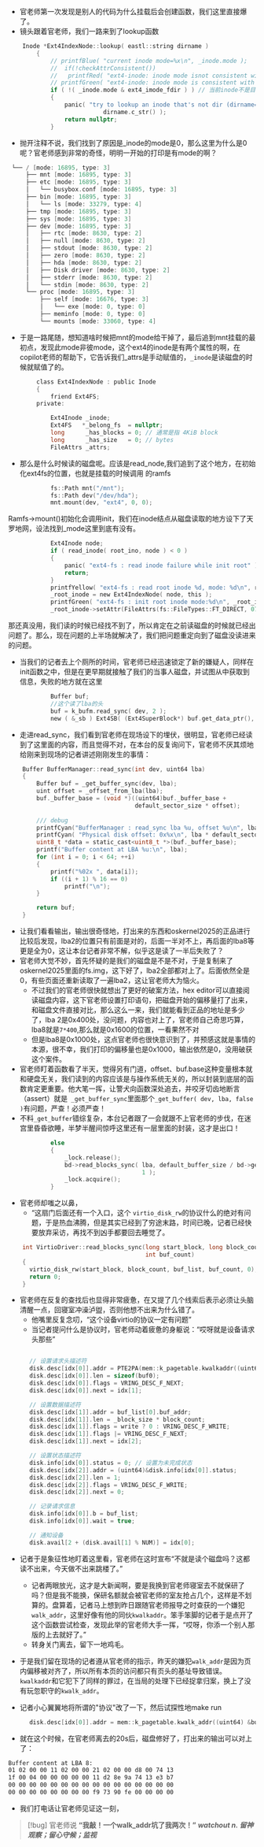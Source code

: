 - 官老师第一次发现是别人的代码为什么挂载后会创建函数，我们这里直接爆了。
- 镜头跟着官老师，我们一路来到了lookup函数
```c
	Inode *Ext4IndexNode::lookup( eastl::string dirname )
		{
			// printfBlue( "current inode mode=%x\n", _inode.mode );
			//  if(!checkAttrConsistent())
			//   printfRed( "ext4-inode: inode mode isnot consistent with attrs\n" );
			// printfGreen( "ext4-inode: inode mode is consistent with attrs\n" );
			if ( !( _inode.mode & ext4_imode_fdir ) ) // 当前inode不是目录
			{
				panic( "try to lookup an inode that's not dir (dirname='%s')",
						   dirname.c_str() );
				return nullptr;
			}
```
- 抛开注释不说，我们找到了原因是_inode的mode是0，那么这里为什么是0呢？官老师感到非常的奇怪，明明一开始的打印是有mode的啊？
```c
 └── / [mode: 16895, type: 3]
     ├── mnt [mode: 16895, type: 3]
     ├── etc [mode: 16895, type: 3]
     │   └── busybox.conf [mode: 16895, type: 3]
     ├── bin [mode: 16895, type: 3]
     │   └── ls [mode: 33279, type: 4]
     ├── tmp [mode: 16895, type: 3]
     ├── sys [mode: 16895, type: 3]
     ├── dev [mode: 16895, type: 3]
     │   ├── rtc [mode: 8630, type: 2]
     │   ├── null [mode: 8630, type: 2]
     │   ├── stdout [mode: 8630, type: 2]
     │   ├── zero [mode: 8630, type: 2]
     │   ├── hda [mode: 8630, type: 2]
     │   ├── Disk driver [mode: 8630, type: 2]
     │   ├── stderr [mode: 8630, type: 2]
     │   └── stdin [mode: 8630, type: 2]
     └── proc [mode: 16895, type: 3]
         ├── self [mode: 16676, type: 3]
         │   └── exe [mode: 0, type: 0]
         ├── meminfo [mode: 0, type: 0]
         └── mounts [mode: 33060, type: 4]
```
- 于是一路尾随，想知道啥时候把mnt的mode给干掉了，最后追到mnt挂载的最初点，发现此mode非彼mode，这个ext4的inode是有两个属性的啊，在copilot老师的帮助下，它告诉我们_attrs是手动赋值的，`_inode`是读磁盘的时候就赋值了的。
```c
		class Ext4IndexNode : public Inode
		{
			friend Ext4FS;
		private:

			Ext4Inode _inode;
			Ext4FS	 *_belong_fs  = nullptr;
			long	  _has_blocks = 0; // 通常是指 4KiB block
			long	  _has_size	  = 0; // bytes
			FileAttrs _attrs;
```
- 那么是什么时候读的磁盘呢。应该是read_node,我们追到了这个地方，在初始化ext4fs的位置，也就是挂载的时候调用 的ramfs
```c
            fs::Path mnt("/mnt");
            fs::Path dev("/dev/hda");
            mnt.mount(dev, "ext4", 0, 0);
```
Ramfs->mount()初始化会调用init，我们在inode结点从磁盘读取的地方设下了天罗地网，设法找到_mode这里到底有没有。
```c
			Ext4Inode node;
			if ( read_inode( root_ino, node ) < 0 )
			{
				panic( "ext4-fs : read inode failure while init root" );
				return;
			}
			printfYellow( "ext4-fs : read root inode %d, mode: %d\n", root_ino, node.mode );
			_root_inode = new Ext4IndexNode( node, this );
			printfGreen( "ext4-fs : init root inode mode:%d\n", _root_inode->_inode.mode );
			_root_inode->setAttr(FileAttrs(fs::FileTypes::FT_DIRECT, 0777));
```
那还真没用，我们读的时候已经找不到了，所以肯定在之前读磁盘的时候就已经出问题了。那么，现在问题的上半场就解决了，我们把问题重定向到了磁盘没读进来的问题。

- 当我们的记者去上个厕所的时间，官老师已经迅速锁定了新的嫌疑人，同样在init函数之中，但是在更早期就接触了我们的当事人磁盘，并试图从中获取到信息，失败的地方就在这里
```c
			Buffer buf;
			//这个读了lba的头
			buf = k_bufm.read_sync( dev, 2 );
			new ( &_sb ) Ext4SB( (Ext4SuperBlock*) buf.get_data_ptr(), this );
```
- 走进read_sync，我们看到官老师在现场设下的埋伏，很明显，官老师已经读到了这里面的内容，而且觉得不对，在本台的反复询问下，官老师不厌其烦地给刚来到现场的记者讲述刚刚发生的事情：
```c
	Buffer BufferManager::read_sync(int dev, uint64 lba)
	{
		Buffer buf = _get_buffer_sync(dev, lba);
		uint offset = _offset_from_lba(lba);
		buf._buffer_base = (void *)((uint64)buf._buffer_base +
									default_sector_size * offset);
		
		/// debug
		printfCyan("BufferManager : read_sync lba %u, offset %u\n", lba, offset);
		printfCyan( "Physical disk offset: 0x%x\n", lba * default_sector_size ); // 打印物理偏移
		uint8_t *data = static_cast<uint8_t *>(buf._buffer_base);
		printf("Buffer content at LBA %u:\n", lba);
		for (int i = 0; i < 64; ++i)
		{
			printf("%02x ", data[i]);
			if ((i + 1) % 16 == 0)
				printf("\n");
		}

		return buf;
	}

```
- 让我们看看输出，输出很奇怪地，打出来的东西和oskernel2025的正品进行比较后发现，lba2的位置只有前面是对的，后面一半对不上，再后面的lba8等更是全为0，这让本台记者非常不解，似乎这是读了一半后失败了？
- 官老师大觉不妙，首先怀疑的是我们的磁盘是不是不对，于是复制来了oskernel2025里面的fs.img，这下好了，lba2全部都对上了。后面依然全是0，有些页面还重新读取了一遍lba2，这让官老师大为恼火。
    - 不过我们的官老师很快就想出了更好的破案方法，hex editor可以直接阅读磁盘内容，这下官老师设置打印语句，把磁盘开始的偏移量打了出来，和磁盘文件直接对比，那么这么一来，我们就能看到正品的地址是多少了，lba 2是0x400处，没问题，内容也对上了，官老师自己奇思巧算，lba8就是`7*400`,那么就是0x1600的位置，一看果然不对
    - 但是lba8是0x1000处，这点官老师也很快意识到了，并预感这就是事情的本源，很不幸，我们打印的偏移量也是0x1000，输出依然是0，没用破获这个案件。
- 官老师盯着函数看了半天，觉得另有门道，offset、buf.base这种变量根本就和硬盘无关，我们读到的内容应该是与操作系统无关的，所以封装到底层的函数肯定更重要。他大笔一挥，让警犬向函数深处追去，并咬牙切齿地断言（assert）就是` _get_buffer_sync`里面那个`_get_buffer( dev, lba, false )`有问题，严查！必须严查！
- 不料`_get_buffer`错综复杂，本台记者跟了一会就跟不上官老师的步伐，在迷宫里昏昏欲睡，半梦半醒间惊呼这里还有一层里面的封装，这才是出口！
```c
			else
			{
				_lock.release();
				bd->read_blocks_sync( lba, default_buffer_size / bd->get_block_size(), &buf_des,
									  1 );
				_lock.acquire();
			}
```
- 官老师却嗤之以鼻，
    - “这扇门后面还有一个入口，这个 `virtio_disk_rw`的协议什么的绝对有问题，于是热血沸腾，但是其实已经到了穷途末路，时间已晚，记者已经快要放弃采访，再找不到凶手都要回去睡觉了。
```c
    int VirtioDriver::read_blocks_sync(long start_block, long block_count, dev::BufferDescriptor *buf_list,
                                       int buf_count)
    {
      virtio_disk_rw(start_block, block_count, buf_list, buf_count, 0);
      return 0;
    }
```
- 官老师在反复的查找后也显得非常疲惫，在又提了几个线索后表示必须让头脑清醒一点，回寝室冲澡泸盥，否则他想不出来为什么错了。
    - 他嘴里反复念叨，“这个设备virtio的协议一定有问题”
    - 当记者提问什么是协议时，官老师动着疲惫的身躯说：“哎呀就是设备请求头那些”
```c

      // 设置请求头描述符
      disk.desc[idx[0]].addr = PTE2PA(mem::k_pagetable.kwalkaddr((uint64)&buf0).get_data());
      disk.desc[idx[0]].len = sizeof(buf0);
      disk.desc[idx[0]].flags = VRING_DESC_F_NEXT;
      disk.desc[idx[0]].next = idx[1];

      // 设置数据描述符
      disk.desc[idx[1]].addr = buf_list[0].buf_addr;
      disk.desc[idx[1]].len = _block_size * block_count;
      disk.desc[idx[1]].flags = write ? 0 : VRING_DESC_F_WRITE;
      disk.desc[idx[1]].flags |= VRING_DESC_F_NEXT;
      disk.desc[idx[1]].next = idx[2];

      // 设置状态描述符
      disk.info[idx[0]].status = 0; // 设置为未完成状态
      disk.desc[idx[2]].addr = (uint64)&disk.info[idx[0]].status;
      disk.desc[idx[2]].len = 1;
      disk.desc[idx[2]].flags = VRING_DESC_F_WRITE;
      disk.desc[idx[2]].next = 0;

      // 记录请求信息
      disk.info[idx[0]].b = buf_list;
      disk.info[idx[0]].wait = true;

      // 通知设备
      disk.avail[2 + (disk.avail[1] % NUM)] = idx[0];
```
- 记者于是象征性地盯着这里看，官老师在这时宣布“不就是读个磁盘吗？这都读不出来，今天做不出来跳楼了。”
    - 记者两眼放光，这才是大新闻啊，要是我换到官老师寝室去不就保研了吗？但是我不能换，保研名额就会被官老师的室友抢占几个，这样是不划算的。盘算着，记者马上想到昨日跟随官老师报导之时查获的一个嫌犯`walk_addr`，这里好像有他的同伙`kwalkaddr`。笨手笨脚的记者于是点开了这个函数尝试检查，发现此举的官老师大手一挥，“哎呀，你添一个别人那版的上去就好了。”
    - 转身关门离去，留下一地鸡毛。

- 于是我们留在现场的记者遵从官老师的指示，昨天的嫌犯`walk_addr`是因为页内偏移被对齐了，所以所有本页的访问都只有页头的基址导致错误。`kwalkaddr`和它犯下了同样的罪过，在当局的处理下已经捉拿归案，换上了没有玩忽职守的`kwalk_addr`。
- 记者小心翼翼地将所谓的"协议"改了一下，然后试探性地make run
```c
      disk.desc[idx[0]].addr = mem::k_pagetable.kwalk_addr((uint64) &buf0);
```
- 就在这个时候，在官老师离去的20s后，磁盘修好了，打出来的输出可以对上了：
```sh
Buffer content at LBA 8:
01 02 00 00 11 02 00 00 21 02 00 00 d8 00 74 13 
1f 00 04 00 00 00 00 00 11 d2 8e 9a 74 13 e3 b7 
00 00 00 00 00 00 00 00 00 00 00 00 00 00 00 00 
00 00 00 00 00 00 00 00 f9 73 90 fe 00 00 00 00 
```
- 我们打电话让官老师见证这一刻，
>[!bug] 官老师说
>**“我敲！一个walk_addr坑了我两次！”**
>           ***watchout  n.  留神观察；留心守候；监视***
